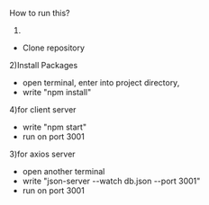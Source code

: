 

How to run this?

1) 
- Clone repository

2)Install Packages
- open terminal, enter into project directory,
- write "npm install" 


4)for client server
- write "npm start"
- run on port 3001

3)for axios server
- open another terminal
- write "json-server --watch db.json --port 3001"
- run on port 3001
